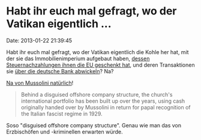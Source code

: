 Habt ihr euch mal gefragt, wo der Vatikan eigentlich \...
=========================================================

Date: 2013-01-22 21:39:45

Habt ihr euch mal gefragt, wo der Vatikan eigentlich die Kohle her hat,
mit der sie das Immobilienimperium aufgebaut haben, [dessen
Steuernachzahlungen ihnen die EU geschenkt hat](/?ts=ae2d8346), und
deren Transaktionen sie [über die deutsche Bank
abwickeln](/?ts=ae143375)? Na?

[Na von Mussolini
natürlich](http://www.guardian.co.uk/world/2013/jan/21/vatican-secret-property-empire-mussolini)!

> Behind a disguised offshore company structure, the church\'s
> international portfolio has been built up over the years, using cash
> originally handed over by Mussolini in return for papal recognition of
> the Italian fascist regime in 1929.

Soso \"disguised offshore company structure\". Genau wie man das von
Erzbischöfen und -kriminellen erwarten würde.
